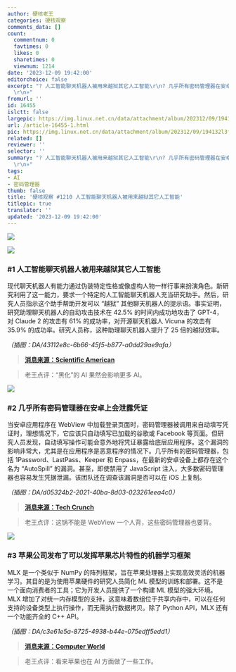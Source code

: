 ```yaml
---
author: 硬核老王
categories: 硬核观察
comments_data: []
count:
  commentnum: 0
  favtimes: 0
  likes: 0
  sharetimes: 0
  viewnum: 1214
date: '2023-12-09 19:42:00'
editorchoice: false
excerpt: "? 人工智能聊天机器人被用来越狱其它人工智能\r\n? 几乎所有密码管理器在安卓上会泄露凭证\r\n? 苹果公司发布了可以发挥苹果芯片特性的机器学习框架\r\n»
  \r\n»"
fromurl: ''
id: 16455
islctt: false
largepic: https://img.linux.net.cn/data/attachment/album/202312/09/194132l3fflhllizqj3ibl.jpg
url: /article-16455-1.html
pic: https://img.linux.net.cn/data/attachment/album/202312/09/194132l3fflhllizqj3ibl.jpg.thumb.jpg
related: []
reviewer: ''
selector: ''
summary: "? 人工智能聊天机器人被用来越狱其它人工智能\r\n? 几乎所有密码管理器在安卓上会泄露凭证\r\n? 苹果公司发布了可以发挥苹果芯片特性的机器学习框架\r\n»
  \r\n»"
tags:
- AI
- 密码管理器
thumb: false
title: '硬核观察 #1210 人工智能聊天机器人被用来越狱其它人工智能'
titlepic: true
translator: ''
updated: '2023-12-09 19:42:00'
---
```


![](https://img.linux.net.cn/data/attachment/album/202312/09/194132l3fflhllizqj3ibl.jpg)


![](https://img.linux.net.cn/data/attachment/album/202312/09/194144uirwa1o99yczo0yf.png)


### #1 人工智能聊天机器人被用来越狱其它人工智能


现代聊天机器人有能力通过伪装特定性格或像虚构人物一样行事来扮演角色。新研究利用了这一能力，要求一个特定的人工智能聊天机器人充当研究助手。然后，研究人员指示这个助手帮助开发可以 “越狱” 其他聊天机器人的提示语。事实证明，研究助理聊天机器人的自动攻击技术在 42.5% 的时间内成功地攻击了 GPT-4，对 Claude 2 的攻击有 61% 的成功率，对开源聊天机器人 Vicuna 的攻击有 35.9% 的成功率。研究人员称，这种助理聊天机器人提升了 25 倍的越狱效率。


*（插图：DA/43112e8c-6b66-45f5-b877-a0dd29ae9afa）*



> 
> **[消息来源：Scientific American](https://www.scientificamerican.com/article/jailbroken-ai-chatbots-can-jailbreak-other-chatbots/)**
> 
> 
> 



> 
> 老王点评：“黑化”的 AI 果然会影响更多 AI。
> 
> 
> 


![](https://img.linux.net.cn/data/attachment/album/202312/09/194201x2arutbfa8ikzrt3.png)


### #2 几乎所有密码管理器在安卓上会泄露凭证


当安卓应用程序在 WebView 中加载登录页面时，密码管理器被调用来自动填写凭证时，理想情况下，它应该只自动填写已加载的谷歌或 Facebook 等页面。但研究人员发现，自动填写操作可能会意外地将凭证暴露给底层应用程序。这个漏洞的影响非常大，尤其是在应用程序是恶意程序的情况下。几乎所有的密码管理器，包括 1Password、LastPass、Keeper 和 Enpass，在最新的安卓设备上都存在这个名为 “AutoSpill” 的漏洞。甚至，即使禁用了 JavaScript 注入，大多数密码管理器也容易发生凭据泄漏。该团队还在调查该漏洞是否可以在 iOS 上复制。


*（插图：DA/d05324b2-2021-40ba-8d03-023261eea4c0）*



> 
> **[消息来源：Tech Crunch](https://techcrunch.com/2023/12/06/your-mobile-password-manager-might-be-exposing-your-credentials/)**
> 
> 
> 



> 
> 老王点评：这锅不能是 WebView 一个人背，这些密码管理器也要背。
> 
> 
> 


![](https://img.linux.net.cn/data/attachment/album/202312/09/194243zyuw0shzi80u909w.png)


### #3 苹果公司发布了可以发挥苹果芯片特性的机器学习框架


MLX 是一个类似于 NumPy 的阵列框架，旨在苹果处理器上实现高效灵活的机器学习。其目的是为使用苹果硬件的研究人员简化 ML 模型的训练和部署。这不是一个面向消费者的工具；它为开发人员提供了一个构建 ML 模型的强大环境。MLX 增加了对统一内存模型的支持，这意味着数组位于共享内存中，可以在任何支持的设备类型上执行操作，而无需执行数据拷贝。除了 Python API，MLX 还有一个功能齐全的 C++ API。


*（插图：DA/c3e61e5a-8725-4938-b44e-075edff5edd1）*



> 
> **[消息来源：Computer World](https://www.computerworld.com/article/3711408/apple-launches-mlx-machine-learning-framework-for-apple-silicon.html)**
> 
> 
> 



> 
> 老王点评：看来苹果也在 AI 方面做了一些工作。
> 
> 
>